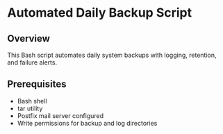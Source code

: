 # Automated Daily Backup Script

## Overview
This Bash script automates daily system backups with logging, retention, and failure alerts.

## Prerequisites
- Bash shell
- tar utility
- Postfix mail server configured
- Write permissions for backup and log directories
